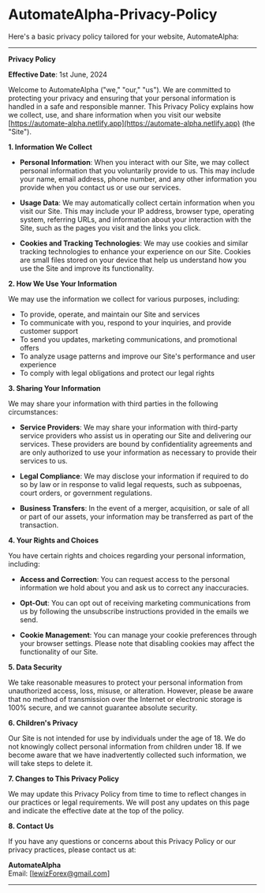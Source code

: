 # AutomateAlpha-Privacy-Policy

Here's a basic privacy policy tailored for your website, AutomateAlpha:

---

**Privacy Policy**

**Effective Date**: 1st June, 2024

Welcome to AutomateAlpha ("we," "our," "us"). We are committed to protecting your privacy and ensuring that your personal information is handled in a safe and responsible manner. This Privacy Policy explains how we collect, use, and share information when you visit our website [https://automate-alpha.netlify.app](https://automate-alpha.netlify.app) (the "Site").

**1. Information We Collect**

- **Personal Information**: When you interact with our Site, we may collect personal information that you voluntarily provide to us. This may include your name, email address, phone number, and any other information you provide when you contact us or use our services.

- **Usage Data**: We may automatically collect certain information when you visit our Site. This may include your IP address, browser type, operating system, referring URLs, and information about your interaction with the Site, such as the pages you visit and the links you click.

- **Cookies and Tracking Technologies**: We may use cookies and similar tracking technologies to enhance your experience on our Site. Cookies are small files stored on your device that help us understand how you use the Site and improve its functionality.

**2. How We Use Your Information**

We may use the information we collect for various purposes, including:

- To provide, operate, and maintain our Site and services
- To communicate with you, respond to your inquiries, and provide customer support
- To send you updates, marketing communications, and promotional offers
- To analyze usage patterns and improve our Site's performance and user experience
- To comply with legal obligations and protect our legal rights

**3. Sharing Your Information**

We may share your information with third parties in the following circumstances:

- **Service Providers**: We may share your information with third-party service providers who assist us in operating our Site and delivering our services. These providers are bound by confidentiality agreements and are only authorized to use your information as necessary to provide their services to us.

- **Legal Compliance**: We may disclose your information if required to do so by law or in response to valid legal requests, such as subpoenas, court orders, or government regulations.

- **Business Transfers**: In the event of a merger, acquisition, or sale of all or part of our assets, your information may be transferred as part of the transaction.

**4. Your Rights and Choices**

You have certain rights and choices regarding your personal information, including:

- **Access and Correction**: You can request access to the personal information we hold about you and ask us to correct any inaccuracies.

- **Opt-Out**: You can opt out of receiving marketing communications from us by following the unsubscribe instructions provided in the emails we send.

- **Cookie Management**: You can manage your cookie preferences through your browser settings. Please note that disabling cookies may affect the functionality of our Site.

**5. Data Security**

We take reasonable measures to protect your personal information from unauthorized access, loss, misuse, or alteration. However, please be aware that no method of transmission over the Internet or electronic storage is 100% secure, and we cannot guarantee absolute security.

**6. Children's Privacy**

Our Site is not intended for use by individuals under the age of 18. We do not knowingly collect personal information from children under 18. If we become aware that we have inadvertently collected such information, we will take steps to delete it.

**7. Changes to This Privacy Policy**

We may update this Privacy Policy from time to time to reflect changes in our practices or legal requirements. We will post any updates on this page and indicate the effective date at the top of the policy.

**8. Contact Us**

If you have any questions or concerns about this Privacy Policy or our privacy practices, please contact us at:

**AutomateAlpha**  
Email: [lewizForex@gmail.com]  

---
